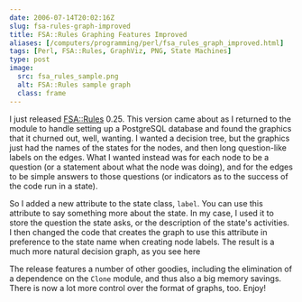 ```yaml
--- 
date: 2006-07-14T20:02:16Z
slug: fsa-rules-graph-improved
title: FSA::Rules Graphing Features Improved
aliases: [/computers/programming/perl/fsa_rules_graph_improved.html]
tags: [Perl, FSA::Rules, GraphViz, PNG, State Machines]
type: post
image:
  src: fsa_rules_sample.png
  alt: FSA::Rules sample graph
  class: frame
---
```


I just released [FSA::Rules] 0.25. This version came about as I returned to the
module to handle setting up a PostgreSQL database and found the graphics that it
churned out, well, wanting. I wanted a decision tree, but the graphics just had
the names of the states for the nodes, and then long question-like labels on the
edges. What I wanted instead was for each node to be a question (or a statement
about what the node was doing), and for the edges to be simple answers to those
questions (or indicators as to the success of the code run in a state).

So I added a new attribute to the state class, `label`. You can use this
attribute to say something more about the state. In my case, I used it to store
the question the state asks, or the description of the state's activities. I
then changed the code that creates the graph to use this attribute in preference
to the state name when creating node labels. The result is a much more natural
decision graph, as you see here

The release features a number of other goodies, including the elimination of a
dependence on the `Clone` module, and thus also a big memory savings. There is
now a lot more control over the format of graphs, too. Enjoy!

  [FSA::Rules]: https://metacpan.org/dist/FSA-Rules/ "FSA::Rules on CPAN"
